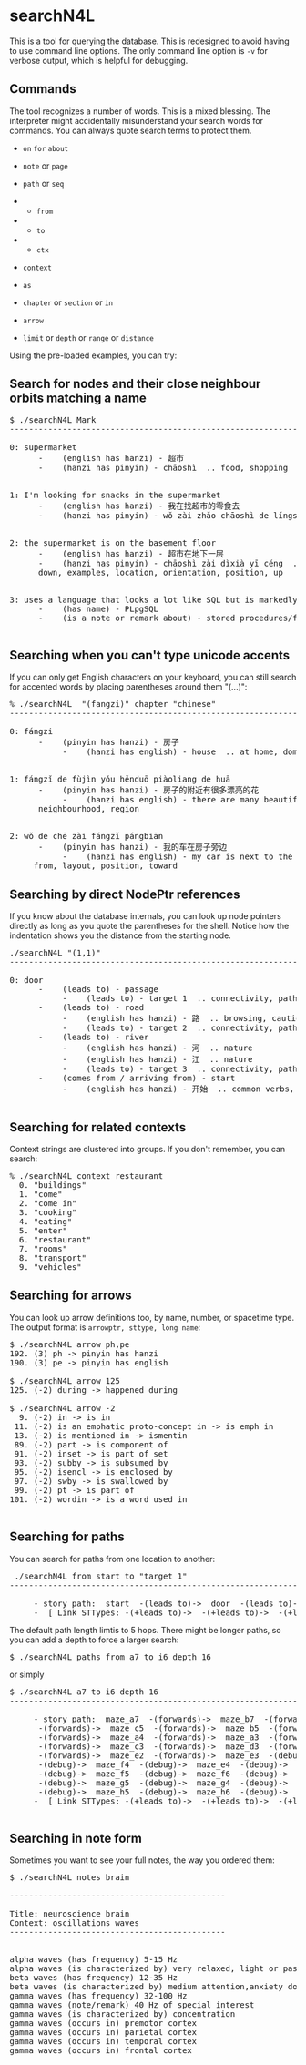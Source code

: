 
# searchN4L

This is a tool for querying the database. This is redesigned to avoid having to use command line options.
The only command line option is `-v` for verbose output, which is helpful for debugging.

## Commands

The tool recognizes a number of words. This is a mixed blessing. The interpreter might
accidentally misunderstand your search words for commands. You can always quote search terms
to protect them.

- `on` `for` `about`
- `note` or `page`

- `path` or `seq`
- -  `from`
- -  `to`
- -  `ctx`

- `context`
- `as`

- `chapter` or `section` or `in`

- `arrow`

- `limit` or `depth` or `range` or `distance`


Using the pre-loaded examples, you can try:

## Search for nodes and their close neighbour orbits matching a name
<pre>
$ ./searchN4L Mark
------------------------------------------------------------------

0: supermarket
      -    (english has hanzi) - 超市
      -    (hanzi has pinyin) - chāoshì  .. food, shopping


1: I'm looking for snacks in the supermarket
      -    (english has hanzi) - 我在找超市的零食去
      -    (hanzi has pinyin) - wǒ zài zhǎo chāoshì de língshí qù  .. food, shopping


2: the supermarket is on the basement floor
      -    (english has hanzi) - 超市在地下一层
      -    (hanzi has pinyin) - chāoshì zài dìxià yī céng  .. configuration, containment, directions
      down, examples, location, orientation, position, up


3: uses a language that looks a lot like SQL but is markedly different - beware!
      -    (has name) - PLpgSQL
      -    (is a note or remark about) - stored procedures/functions in postgres

</pre>

## Searching when you can't type unicode accents

If you can only get English characters on your keyboard, you can still search for accented
words by placing parentheses around them "(...)":
<pre>
% ./searchN4L  "(fangzi)" chapter "chinese" 
------------------------------------------------------------------

0: fángzi
      -    (pinyin has hanzi) - 房子
           -    (hanzi has english) - house  .. at home, domestic


1: fángzǐ de fùjìn yǒu hěnduō piàoliang de huā
      -    (pinyin has hanzi) - 房子的附近有很多漂亮的花
           -    (hanzi has english) - there are many beautiful flowers near the house  .. area, environment
      neighbourhood, region


2: wǒ de chē zài fángzǐ pángbiān
      -    (pinyin has hanzi) - 我的车在房子旁边
           -    (hanzi has english) - my car is next to the house  .. configuration, directions,
     from, layout, position, toward
</pre>

## Searching by direct NodePtr references

If you know about the database internals, you can look up node pointers directly
as long as you quote the parentheses for the shell.
Notice how the indentation shows you the distance from the starting node.
<pre>
./searchN4L "(1,1)"
------------------------------------------------------------------

0: door
      -    (leads to) - passage
           -    (leads to) - target 1  .. connectivity, path example, physics
      -    (leads to) - road
           -    (english has hanzi) - 路  .. browsing, caution, walking
           -    (leads to) - target 2  .. connectivity, path example, physics
      -    (leads to) - river
           -    (english has hanzi) - 河  .. nature
           -    (english has hanzi) - 江  .. nature
           -    (leads to) - target 3  .. connectivity, path example, physics
      -    (comes from / arriving from) - start
           -    (english has hanzi) - 开始  .. common verbs, doing, look, see, using, wanting

</pre>

## Searching for related contexts

Context strings are clustered into groups. If you don't remember, you can search:
<pre>
% ./searchN4L context restaurant
  0. "buildings"
  1. "come"
  2. "come in"
  3. "cooking"
  4. "eating"
  5. "enter"
  6. "restaurant"
  7. "rooms"
  8. "transport"
  9. "vehicles"
</pre>


## Searching for arrows

You can look up arrow definitions too, by name, number, or spacetime type.
The output format is `arrowptr, sttype, long name`:
<pre>
$ ./searchN4L arrow ph,pe
192. (3) ph -> pinyin has hanzi
190. (3) pe -> pinyin has english

$ ./searchN4L arrow 125
125. (-2) during -> happened during

$ ./searchN4L arrow -2
  9. (-2) in -> is in
 11. (-2) is an emphatic proto-concept in -> is emph in
 13. (-2) is mentioned in -> ismentin
 89. (-2) part -> is component of
 91. (-2) inset -> is part of set
 93. (-2) subby -> is subsumed by
 95. (-2) isencl -> is enclosed by
 97. (-2) swby -> is swallowed by
 99. (-2) pt -> is part of
101. (-2) wordin -> is a word used in

</pre>

## Searching for paths

You can search for paths from one location to another:
<pre>
 ./searchN4L from start to "target 1"
------------------------------------------------------------------

     - story path:  start  -(leads to)->  door  -(leads to)->  passage  -(debug)->  target 1
     -  [ Link STTypes: -(+leads to)->  -(+leads to)->  -(+leads to)-> . ]
</pre>
The default path length limtis to 5 hops. There might be longer paths, so you can add a depth
to force a larger search:

<pre>
$ ./searchN4L paths from a7 to i6 depth 16
</pre>
or simply
<pre>
$ ./searchN4L a7 to i6 depth 16
------------------------------------------------------------------

     - story path:  maze_a7  -(forwards)->  maze_b7  -(forwards)->  maze_b6  -(forwards)->  maze_c6
      -(forwards)->  maze_c5  -(forwards)->  maze_b5  -(forwards)->  maze_b4
      -(forwards)->  maze_a4  -(forwards)->  maze_a3  -(forwards)->  maze_b3
      -(forwards)->  maze_c3  -(forwards)->  maze_d3  -(forwards)->  maze_d2
      -(forwards)->  maze_e2  -(forwards)->  maze_e3  -(debug)->  maze_f3
      -(debug)->  maze_f4  -(debug)->  maze_e4  -(debug)->  maze_e5
      -(debug)->  maze_f5  -(debug)->  maze_f6  -(debug)->  maze_g6
      -(debug)->  maze_g5  -(debug)->  maze_g4  -(debug)->  maze_h4
      -(debug)->  maze_h5  -(debug)->  maze_h6  -(debug)->  maze_i6
     -  [ Link STTypes: -(+leads to)->  -(+leads to)->  -(+leads to)->  -(+leads to)->  -(+leads to)->  -(+leads to)->  -(+leads to)->  -(+leads to)->  -(+leads to)->  -(+leads to)->  -(+leads to)->  -(+leads to)->  -(+leads to)->  -(+leads to)->  -(+leads to)->  -(+leads to)->  -(+leads to)->  -(+leads to)->  -(+leads to)->  -(+leads to)->  -(+leads to)->  -(+leads to)->  -(+leads to)->  -(+leads to)->  -(+leads to)->  -(+leads to)->  -(+leads to)-> . ]

</pre>

## Searching in note form

Sometimes you want to see your full notes, the way you ordered them:
<pre>
$ ./searchN4L notes brain

---------------------------------------------

Title: neuroscience brain
Context: oscillations waves 
---------------------------------------------


alpha waves (has frequency) 5-15 Hz 
alpha waves (is characterized by) very relaxed, light or passive attention 
beta waves (has frequency) 12-35 Hz 
beta waves (is characterized by) medium attention,anxiety dominant, active, external attention 
gamma waves (has frequency) 32-100 Hz 
gamma waves (note/remark) 40 Hz of special interest 
gamma waves (is characterized by) concentration 
gamma waves (occurs in) premotor cortex 
gamma waves (occurs in) parietal cortex 
gamma waves (occurs in) temporal cortex 
gamma waves (occurs in) frontal cortex 

</pre>
